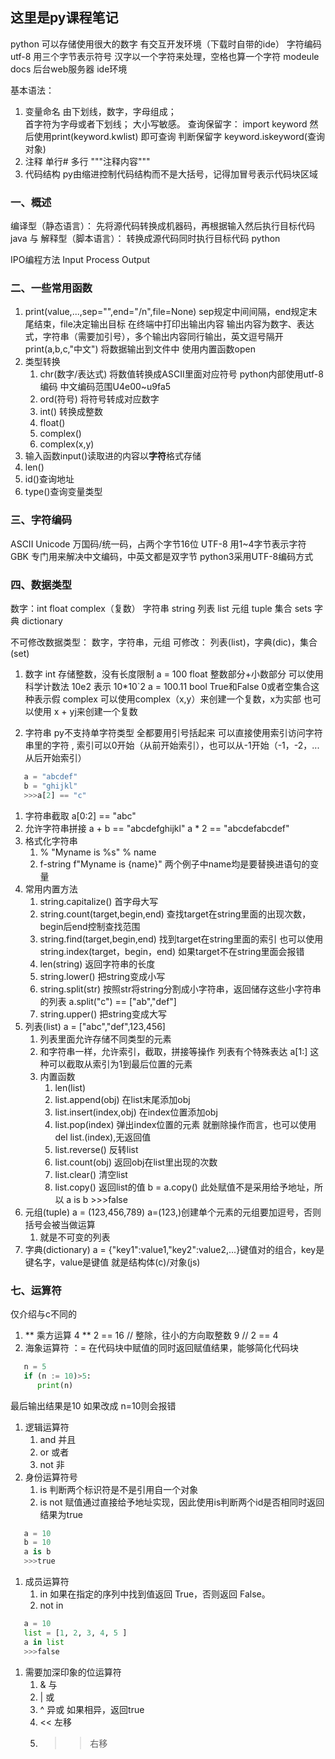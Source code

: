 这里是py课程笔记
----

python
可以存储使用很大的数字
有交互开发环境（下载时自带的ide）
字符编码 utf-8  用三个字节表示符号
汉字以一个字符来处理，空格也算一个字符
modeule docs 后台web服务器
ide环境


基本语法：
1.  变量命名 由下划线，数字，字母组成；   
              首字符为字母或者下划线；
              大小写敏感。
              查询保留字：  import keyword  然后使用print(keyword.kwlist)  即可查询
              判断保留字    keyword.iskeyword(查询对象)
1. 注释  单行#
         多行 """注释内容"""
2. 代码结构  py由缩进控制代码结构而不是大括号，记得加冒号表示代码块区域

### 一、概述
编译型（静态语言）： 先将源代码转换成机器码，再根据输入然后执行目标代码  java
与
解释型（脚本语言）： 转换成源代码同时执行目标代码  python

IPO编程方法  Input Process Output
### 二、一些常用函数
1. print(value,...,sep="",end="/n",file=None)  sep规定中间间隔，end规定末尾结束，file决定输出目标
在终端中打印出输出内容
输出内容为数字、表达式，字符串（需要加引号），多个输出内容同行输出，英文逗号隔开
print(a,b,c,"中文")
将数据输出到文件中
使用内置函数open
2. 类型转换
   1. chr(数字/表达式) 将数值转换成ASCII里面对应符号
   python内部使用utf-8编码
   中文编码范围U4e00~u9fa5
   2. ord(符号) 将符号转成对应数字
   3. int() 转换成整数
   4. float()
   5. complex()
   6. complex(x,y)
3. 输入函数input()读取进的内容以**字符**格式存储
4. len()
5. id()查询地址
6. type()查询变量类型


   
### 三、字符编码
ASCII
Unicode   万国码/统一码，占两个字节16位
UTF-8     用1~4字节表示字符
GBK       专门用来解决中文编码，中英文都是双字节
python3采用UTF-8编码方式

### 四、数据类型
数字：int float complex（复数）
字符串 string
列表 list
元组 tuple
集合 sets
字典 dictionary

不可修改数据类型：
数字，字符串，元组
可修改：
列表(list)，字典(dic)，集合(set)

1. 数字
   int  存储整数，没有长度限制   a = 100
   float 整数部分+小数部分  可以使用科学计数法  10e2  表示 10*10`2  a = 100.11
   bool True和False  0或者空集合这种表示假
   complex   可以使用complex（x,y）来创建一个复数，x为实部    也可以使用 x + yj来创建一个复数

2. 字符串
   py不支持单字符类型  全都要用引号括起来
   可以直接使用索引访问字符串里的字符 , 索引可以0开始（从前开始索引），也可以从-1开始（-1，-2，...从后开始索引）
```python
   a = "abcdef"
   b = "ghijkl"
   >>>a[2] == "c"
```
   1. 字符串截取
   a[0:2] == "abc"
   2. 允许字符串拼接
   a + b == "abcdefghijkl"
   a * 2 == "abcdefabcdef"
   3. 格式化字符串
      1.  %   "Myname is %s" % name
      2.  f-string  f"Myname is {name}"    两个例子中name均是要替换进语句的变量
   4. 常用内置方法
      1. string.capitalize()  首字母大写
      2. string.count(target,begin,end)  查找target在string里面的出现次数，begin后end控制查找范围
      3. string.find(target,begin,end)   找到target在string里面的索引    也可以使用 string.index(target，begin，end) 如果target不在string里面会报错
      4. len(string)                     返回字符串的长度
      5. string.lower()                  把string变成小写
      6. string.split(str)               按照str将string分割成小字符串，返回储存这些小字符串的列表  a.split("c") == ["ab","def"]
      7. string.upper()                  把string变成大写
3. 列表(list)
   a = ["abc","def",123,456]
   1. 列表里面允许存储不同类型的元素
   2. 和字符串一样，允许索引，截取，拼接等操作
      列表有个特殊表达  a[1:]  这种可以截取从索引为1到最后位置的元素
   3. 内置函数
      1. len(list)               
      2. list.append(obj)        在list末尾添加obj
      3. list.insert(index,obj)  在index位置添加obj   
      4. list.pop(index)         弹出index位置的元素   就删除操作而言，也可以使用del list.(index),无返回值
      5. list.reverse()          反转list
      6. list.count(obj)         返回obj在list里出现的次数
      7. list.clear()            清空list
      8. list.copy()             返回list的值   b = a.copy() 此处赋值不是采用给予地址，所以 a is b >>>false
4. 元组(tuple)
   a = (123,456,789)   a=(123,)创建单个元素的元组要加逗号，否则括号会被当做运算
   1. 就是不可变的列表
5. 字典(dictionary)
   a = {"key1":value1,"key2":value2,...}键值对的组合，key是键名字，value是键值  就是结构体(c)/对象(js)
   
### 七、运算符
仅介绍与c不同的
1. ** 乘方运算 4 ** 2 == 16
// 整除，往小的方向取整数  9 // 2 == 4
1. 海象运算符 ：= 在代码块中赋值的同时返回赋值结果，能够简化代码块
```python
   n = 5
   if (n := 10)>5:
      print(n)
```
最后输出结果是10
如果改成 n=10则会报错
1. 逻辑运算符
   1. and 并且
   2. or 或者
   3. not 非
2. 身份运算符号
   1. is 判断两个标识符是不是引用自一个对象
   2. is not
   赋值通过直接给予地址实现，因此使用is判断两个id是否相同时返回结果为true
```python
   a = 10
   b = 10
   a is b
   >>>true
```
1. 成员运算符
   1. in  如果在指定的序列中找到值返回 True，否则返回 False。
   2. not in
```python
   a = 10
   list = [1, 2, 3, 4, 5 ]
   a in list
   >>>false
```
1. 需要加深印象的位运算符
   1. & 与
   2. | 或
   3. ^ 异或  如果相异，返回true
   4. << 左移
   5. >> 右移
